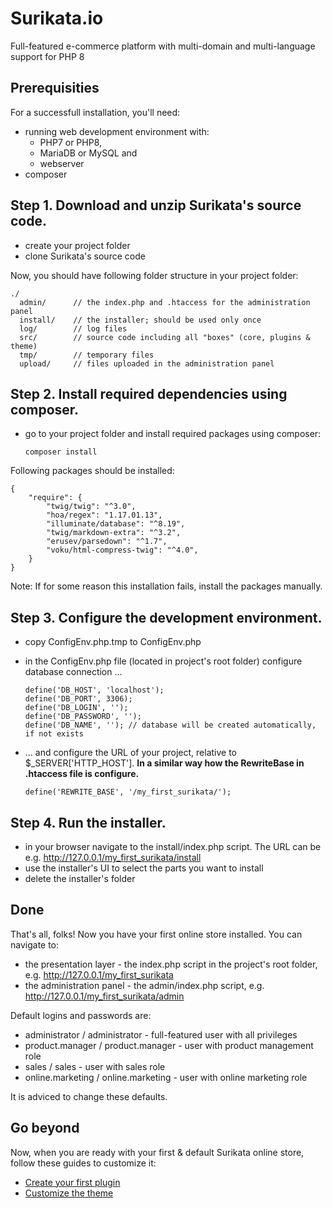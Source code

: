 # Surikata.io
Full-featured e-commerce platform with multi-domain and multi-language support for PHP 8

## Prerequisities

For a successfull installation, you'll need:

  * running web development environment with:
    * PHP7 or PHP8,
    * MariaDB or MySQL and
    * webserver
  * composer

## Step 1. Download and unzip Surikata's source code.

  * create your project folder
  * clone Surikata's source code

Now, you should have following folder structure in your project folder:

    ./
      admin/      // the index.php and .htaccess for the administration panel
      install/    // the installer; should be used only once
      log/        // log files
      src/        // source code including all "boxes" (core, plugins & theme)
      tmp/        // temporary files
      upload/     // files uploaded in the administration panel

## Step 2. Install required dependencies using composer.

  * go to your project folder and install required packages using composer:

        composer install

Following packages should be installed:

    {
        "require": {
            "twig/twig": "^3.0",
            "hoa/regex": "1.17.01.13",
            "illuminate/database": "^8.19",
            "twig/markdown-extra": "^3.2",
            "erusev/parsedown": "^1.7",
            "voku/html-compress-twig": "^4.0",
        }
    }

Note: If for some reason this installation fails, install the packages manually.

## Step 3. Configure the development environment.

  * copy ConfigEnv.php.tmp to ConfigEnv.php
  * in the ConfigEnv.php file (located in project's root folder) configure database connection ...

        define('DB_HOST', 'localhost');
        define('DB_PORT', 3306);
        define('DB_LOGIN', '');
        define('DB_PASSWORD', '');
        define('DB_NAME', ''); // database will be created automatically, if not exists

  * ... and configure the URL of your project, relative to $_SERVER['HTTP_HOST']. **In a similar way how the RewriteBase in .htaccess file is configure.**

        define('REWRITE_BASE', '/my_first_surikata/');

## Step 4. Run the installer.

  * in your browser navigate to the install/index.php script.
    The URL can be e.g. http://127.0.0.1/my_first_surikata/install
  * use the installer's UI to select the parts you want to install
  * delete the installer's folder

## Done

That's all, folks! Now you have your first online store installed. You can navigate to:

  * the presentation layer - the index.php script in the project's root folder, e.g. http://127.0.0.1/my_first_surikata
  * the administration panel - the admin/index.php script, e.g. http://127.0.0.1/my_first_surikata/admin

Default logins and passwords are:

  * administrator / administrator - full-featured user with all privileges
  * product.manager / product.manager - user with product management role
  * sales / sales - user with sales role
  * online.marketing / online.marketing - user with online marketing role

It is adviced to change these defaults.

## Go beyond

Now, when you are ready with your first & default Surikata online store, follow these guides to customize it:

  * <a href='https://www.surikata.io/documentation/create-your-first-plugin' target=_blank>Create your first plugin</a>
  * <a href='https://www.surikata.io/documentation/customize-the-theme' target=_blank>Customize the theme</a>
  
